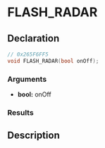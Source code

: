 # FLASH_RADAR

## Declaration
```cpp
// 0x265F6FF5
void FLASH_RADAR(bool onOff);
```

### Arguments
- **bool:** onOff

### Results

## Description
